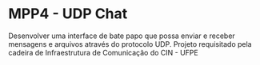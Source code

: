 # MPP4 - UDP Chat
Desenvolver uma interface de bate papo que possa enviar e receber mensagens e arquivos através do protocolo UDP.
Projeto requisitado pela cadeira de Infraestrutura de Comunicação do CIN - UFPE
